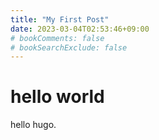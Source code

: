 ```yaml
---
title: "My First Post"
date: 2023-03-04T02:53:46+09:00
# bookComments: false
# bookSearchExclude: false
---
```


# hello world

hello hugo.